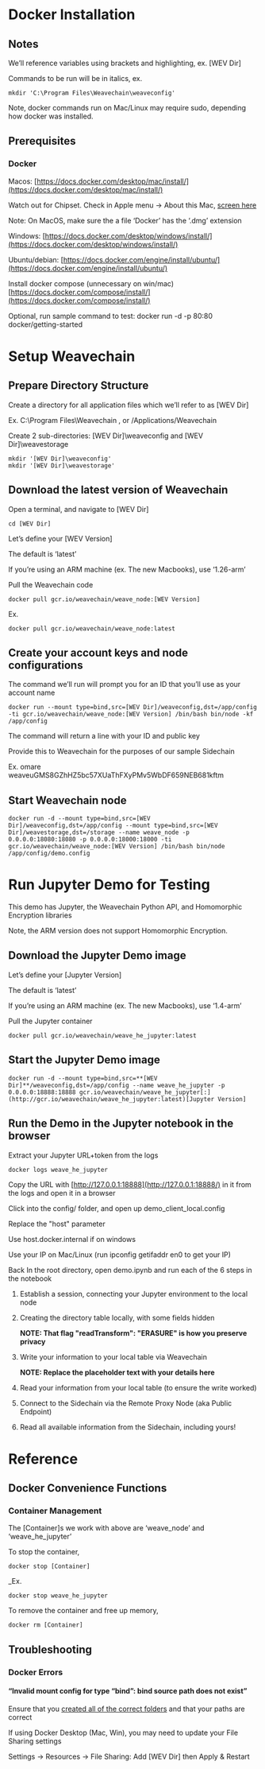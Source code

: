 # Docker Installation


## Notes

We’ll reference variables using brackets and highlighting, ex. [WEV Dir]

Commands to be run will be in italics, ex.

	mkdir 'C:\Program Files\Weavechain\weaveconfig'

Note, docker commands run on Mac/Linux may require sudo, depending how docker was installed.


## Prerequisites


### Docker

Macos: [https://docs.docker.com/desktop/mac/install/](https://docs.docker.com/desktop/mac/install/)

Watch out for Chipset. Check in Apple menu -> About this Mac, [screen here](https://drive.google.com/file/d/10kZHu_kVXL7MChi08IxJ0SVPHhCt7scT/view?usp=sharing)

Note: On MacOS, make sure the a file ‘Docker’ has the ‘.dmg’ extension

Windows: [https://docs.docker.com/desktop/windows/install/](https://docs.docker.com/desktop/windows/install/)

Ubuntu/debian: [https://docs.docker.com/engine/install/ubuntu/](https://docs.docker.com/engine/install/ubuntu/)

Install docker compose (unnecessary on win/mac) [https://docs.docker.com/compose/install/](https://docs.docker.com/compose/install/)

Optional, run sample command to test: docker run -d -p 80:80 docker/getting-started


# Setup Weavechain


## Prepare Directory Structure

Create a directory for all application files which we’ll refer to as [WEV Dir]

Ex. C:\Program Files\Weavechain , or /Applications/Weavechain

Create 2 sub-directories: [WEV Dir]\weaveconfig and [WEV Dir]\weavestorage

	mkdir '[WEV Dir]\weaveconfig'
	mkdir '[WEV Dir]\weavestorage'


## Download the latest version of Weavechain

Open a terminal, and navigate to [WEV Dir]

	cd [WEV Dir]

Let’s define your [WEV Version]

The default is ‘latest’

If you’re using an ARM machine (ex. The new Macbooks), use ‘1.26-arm’

Pull the Weavechain code

	docker pull gcr.io/weavechain/weave_node:[WEV Version]

Ex. 

	docker pull gcr.io/weavechain/weave_node:latest


## Create your account keys and node configurations

The command we’ll run will prompt you for an ID that you’ll use as your account name


	docker run --mount type=bind,src=[WEV Dir]/weaveconfig,dst=/app/config -ti gcr.io/weavechain/weave_node:[WEV Version] /bin/bash bin/node -kf /app/config

The command will return a line with your ID and public key

Provide this to Weavechain for the purposes of our sample Sidechain

   Ex. omare weaveuGMS8GZhHZ5bc57XUaThFXyPMv5WbDF659NEB681kftm


## Start Weavechain node

	docker run -d --mount type=bind,src=[WEV Dir]/weaveconfig,dst=/app/config --mount type=bind,src=[WEV Dir]/weavestorage,dst=/storage --name weave_node -p 0.0.0.0:18080:18080 -p 0.0.0.0:18000:18000 -ti gcr.io/weavechain/weave_node:[WEV Version] /bin/bash bin/node /app/config/demo.config


# Run Jupyter Demo for Testing

This demo has Jupyter, the Weavechain Python API, and Homomorphic Encryption libraries

Note, the ARM version does not support Homomorphic Encryption.


## Download the Jupyter Demo image

Let’s define your [Jupyter Version]

The default is ‘latest’

If you’re using an ARM machine (ex. The new Macbooks), use ‘1.4-arm’

Pull the Jupyter container

	docker pull gcr.io/weavechain/weave_he_jupyter:latest


## Start the Jupyter Demo image

	docker run -d --mount type=bind,src=**[WEV Dir]**/weaveconfig,dst=/app/config --name weave_he_jupyter -p 0.0.0.0:18888:18888 gcr.io/weavechain/weave_he_jupyter[:](http://gcr.io/weavechain/weave_he_jupyter:latest)[Jupyter Version]


## Run the Demo in the Jupyter notebook in the browser

Extract your Jupyter URL+token from the logs

	docker logs weave_he_jupyter

Copy the URL with [http://127.0.0.1:18888](http://127.0.0.1:18888/) in it from the logs and open it in a browser

Click into the config/ folder, and open up demo_client_local.config

Replace the "host" parameter

Use host.docker.internal if on windows

Use your IP on Mac/Linux (run ipconfig getifaddr en0 to get your IP)

Back In the root directory, open demo.ipynb and run each of the 6 steps in the notebook

1. Establish a session, connecting your Jupyter environment to the local node

2. Creating the directory table locally, with some fields hidden

    **NOTE: That flag "readTransform": "ERASURE" is how you preserve privacy**

3. Write your information to your local table via Weavechain

    **NOTE: Replace the placeholder text with your details here**

4. Read your information from your local table (to ensure the write worked)

5. Connect to the Sidechain via the Remote Proxy Node (aka Public Endpoint)

6. Read all available information from the Sidechain, including yours!


# Reference


## Docker Convenience Functions


### Container Management

The [Container]s we work with above are ‘weave_node’ and ‘weave_he_jupyter’

To stop the container,

	docker stop [Container]

_Ex. 

	docker stop weave_he_jupyter

To remove the container and free up memory,

	docker rm [Container]


## Troubleshooting


### Docker Errors


#### “Invalid mount config for type “bind”: bind source path does not exist”

Ensure that you [created all of the correct folders](#bookmark=id.gusx812kwofm) and that your paths are correct

If using Docker Desktop (Mac, Win), you may need to update your File Sharing settings

Settings -> Resources -> File Sharing: Add [WEV Dir] then Apply & Restart


